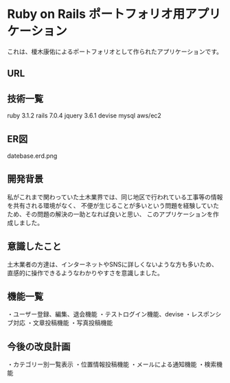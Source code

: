 # Ruby on Rails ポートフォリオ用アプリケーション

これは、榎木康佑によるポートフォリオとして作られたアプリケーションです。

## URL

## 技術一覧
ruby 3.1.2
rails 7.0.4
jquery 3.6.1
devise
mysql
aws/ec2

## ER図
datebase.erd.png

## 開発背景
私がこれまで関わっていた土木業界では、同じ地区で行われている工事等の情報を共有される環境がなく、
不便が生じることが多いという問題を経験していたため、その問題の解決の一助となれば良いと思い、
このアプリケーションを作成しました。

## 意識したこと
土木業者の方達は、インターネットやSNSに詳しくないような方も多いため、直感的に操作できるようなわかりやすさを意識しました。

## 機能一覧
・ユーザー登録、編集、退会機能
・テストログイン機能、devise
・レスポンシブ対応
・文章投稿機能
・写真投稿機能

## 今後の改良計画
・カテゴリー別一覧表示
・位置情報投稿機能
・メールによる通知機能
・検索機能
